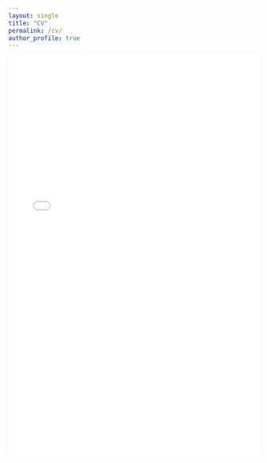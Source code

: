 ```yaml
---
layout: single
title: "CV"
permalink: /cv/
author_profile: true
---
```


<iframe src="{{ site.baseurl }}/files/HeeHan_CV.pdf" width="100%" height="800" frameborder="no" border="0" marginwidth="0" marginheight="0"></iframe>
